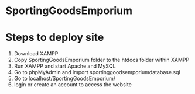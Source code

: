 # SportingGoodsEmporium

# Steps to deploy site

1. Download XAMPP
2. Copy SportingGoodsEmporium folder to the htdocs folder within XAMPP
3. Run XAMPP and start Apache and MySQL
4. Go to phpMyAdmin and import sportinggoodsemporiumdatabase.sql
5. Go to localhost/SportingGoodsEmporium/
6. login or create an account to access the website
